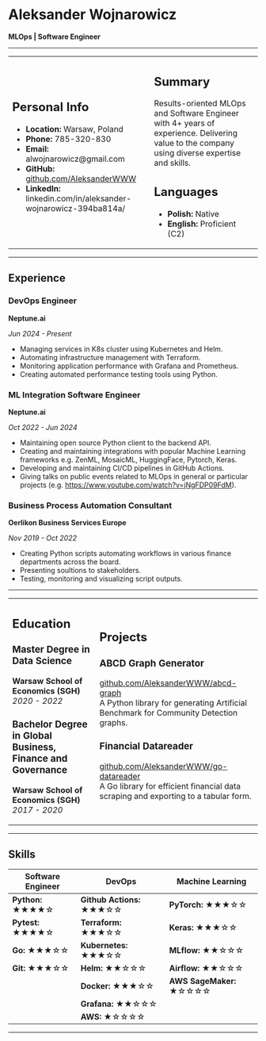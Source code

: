 # Aleksander Wojnarowicz

**MLOps | Software Engineer**

---

<table>
  <tr>
    <td>
      <h2>Personal Info</h2>
      <ul>
        <li><strong>Location:</strong> Warsaw, Poland</li>
        <li><strong>Phone:</strong> 785-320-830</li>
        <li><strong>Email:</strong> alwojnarowicz@gmail.com</li>
        <li><strong>GitHub:</strong> <a href="https://github.com/AleksanderWWW">github.com/AleksanderWWW</a></li>
        <li><strong>LinkedIn:</strong> linkedin.com/in/aleksander-wojnarowicz-394ba814a/</li>
      </ul>
    </td>
    <td>
      <h2>Summary</h2>
      <p>Results-oriented MLOps and Software Engineer with 4+ years of experience. Delivering value to the company using diverse expertise and skills.</p>
      <h2>Languages</h2>
      <ul>
        <li><strong>Polish:</strong> Native</li>
        <li><strong>English:</strong> Proficient (C2)</li>
      </ul>
    </td>
  </tr>
</table>


---

## Experience

### DevOps Engineer
**Neptune.ai** 

*Jun 2024 - Present*

- Managing services in K8s cluster using Kubernetes and Helm.
- Automating infrastructure management with Terraform.
- Monitoring application performance with Grafana and Prometheus.
- Creating automated performance testing tools using Python.


### ML Integration Software Engineer
**Neptune.ai** 

*Oct 2022 - Jun 2024*

- Maintaining open source Python client to the backend API.
- Creating and maintaining integrations with popular Machine Learning frameworks e.g. ZenML, MosaicML, HuggingFace, Pytorch, Keras.
- Developing and maintaining CI/CD pipelines in GitHub Actions.
- Giving talks on public events related to MLOps in general or particular projects (e.g. https://www.youtube.com/watch?v=jNgFDP09FdM).


### Business Process Automation Consultant
**Oerlikon Business Services Europe** 

*Nov 2019 - Oct 2022*


- Creating Python scripts automating workflows in various finance departments across the board.
- Presenting soultions to stakeholders.
- Testing, monitoring and visualizing script outputs.

---

<table>
  <tr>
    <td>
      <h2>Education</h2>
      <h3>Master Degree in Data Science</h3>
      <p><strong>Warsaw School of Economics (SGH)</strong><br>
      <em>2020 - 2022</em></p>
      <h3>Bachelor Degree in Global Business, Finance and Governance</h3>
      <p><strong>Warsaw School of Economics (SGH)</strong><br>
      <em>2017 - 2020</em></p>
    </td>
    <td>
      <h2>Projects</h2>
      <h3>ABCD Graph Generator</h3>
      <p><a href="https://github.com/AleksanderWWW/abcd-graph">github.com/AleksanderWWW/abcd-graph</a><br>
      A Python library for generating Artificial Benchmark for Community Detection graphs.</p>
      <h3>Financial Datareader</h3>
      <p><a href="https://github.com/AleksanderWWW/go-datareader">github.com/AleksanderWWW/go-datareader</a><br>
      A Go library for efficient financial data scraping and exporting to a tabular form.</p>
    </td>
  </tr>
</table>

---

## Skills

| **Software Engineer** | **DevOps**                | **Machine Learning**     |
|-----------------------|---------------------------|--------------------------|
| **Python:** ★★★★☆     | **Github Actions:** ★★★☆☆ | **PyTorch:** ★★★☆☆       |
| **Pytest:** ★★★★☆     | **Terraform:** ★★★☆☆      | **Keras:** ★★★☆☆         |
| **Go:** ★★★☆☆         | **Kubernetes:** ★★★☆☆     | **MLflow:** ★★☆☆☆        |
| **Git:** ★★★☆☆        | **Helm:** ★★☆☆☆           | **Airflow:** ★★☆☆☆       |
|                       | **Docker:** ★★★☆☆         | **AWS SageMaker:** ★☆☆☆☆ |
|                       | **Grafana:** ★★☆☆☆        |                          |
|                       | **AWS:** ★☆☆☆☆            |                          |
---
